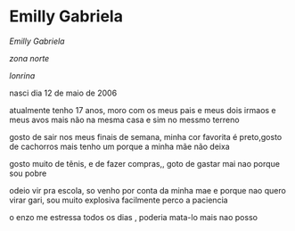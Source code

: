<H1>Emilly Gabriela</H1>

<p><em>Emilly Gabriela</em></p>
<p><em>zona norte</em></p>
<p><em>lonrina</em></p>

<p>nasci dia 12 de maio de 2006</p>
<p> atualmente tenho 17 anos, moro com os meus pais e meus dois irmaos e meus avos mais não na mesma casa e sim no messmo terreno</p>

<p> gosto de sair nos meus finais de semana, minha cor favorita é preto,gosto de cachorros mais tenho um porque a minha mãe não deixa</p>
<p> gosto muito de tẽnis, e de fazer compras,, goto de gastar mai nao porque sou pobre</p>

<p> odeio vir pra escola, so venho por conta da minha mae e  porque nao quero virar gari, sou muito explosiva facilmente perco a paciencia</p>
<p>o enzo me estressa todos os dias , poderia mata-lo mais nao posso</p>
